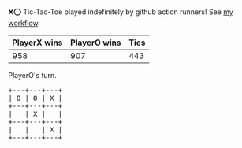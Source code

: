 :x::o: Tic-Tac-Toe played indefinitely by github action runners! See [my workflow](.github/workflows/play.yaml).

|PlayerX wins|PlayerO wins|Ties|
|-|-|-|
|958|907|443|

PlayerO's turn.

<pre>
+---+---+---+
| O | O | X |
+---+---+---+
|   | X |   |
+---+---+---+
|   |   | X |
+---+---+---+
</pre>